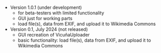 * Version 1.0.1 (under development)
  * for beta-testers with limited functionality
  * GUI just for working parts
  * load file(s), data from EXIF, and upload it to Wikimedia Commons
* Version 0.1, July 2024 (not released)
  * GUI recreation of VicuñaUploader
  * basic functionality: load file(s), data from EXIF, and upload it to Wikimedia Commons
